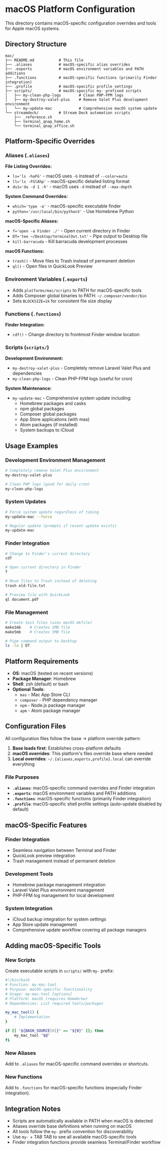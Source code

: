 # macOS Platform Configuration

This directory contains macOS-specific configuration overrides and tools for Apple macOS systems.

## Directory Structure

```
mac/
├── README.md           # This file
├── .aliases            # macOS-specific alias overrides
├── .exports            # macOS environment variables and PATH additions
├── .functions          # macOS-specific functions (primarily Finder integration)
├── .profile            # macOS-specific profile settings
├── scripts/            # macOS-specific my- prefixed scripts
│   ├── my-clean-php-logs        # Clean PHP-FPM logs
│   ├── my-destroy-valet-plus    # Remove Valet Plus development environment
│   └── my-update-mac            # Comprehensive macOS system update
└── streamdeck/         # Stream Deck automation scripts
    ├── _reference.sh
    ├── terminal_qnap_home.sh
    └── terminal_qnap_office.sh
```

## Platform-Specific Overrides

### Aliases (`.aliases`)

**File Listing Overrides:**
- `ls='ls -haFG'` - macOS uses `-G` instead of `--color=auto`
- `ll='ls -FGlAhp'` - macOS-specific detailed listing format
- `du1='du -d 1 -h'` - macOS uses `-d` instead of `--max-depth`

**System Command Overrides:**
- `which='type -a'` - macOS-specific executable finder
- `python='/usr/local/bin/python3'` - Use Homebrew Python

**macOS-Specific Aliases:**
- `f='open -a Finder ./'` - Open current directory in Finder
- `DT='tee ~/Desktop/terminalOut.txt'` - Pipe output to Desktop file
- `kill-barracuda` - Kill barracuda development processes

**macOS Functions:**
- `trash()` - Move files to Trash instead of permanent deletion
- `ql()` - Open files in QuickLook Preview

### Environment Variables (`.exports`)

- Adds `platforms/mac/scripts` to PATH for macOS-specific tools
- Adds Composer global binaries to PATH: `~/.composer/vendor/bin`
- Sets `BLOCKSIZE=1k` for consistent file size display

### Functions (`.functions`)

**Finder Integration:**
- `cdf()` - Change directory to frontmost Finder window location

### Scripts (`scripts/`)

**Development Environment:**
- `my-destroy-valet-plus` - Completely remove Laravel Valet Plus and dependencies
- `my-clean-php-logs` - Clean PHP-FPM logs (useful for cron)

**System Maintenance:**
- `my-update-mac` - Comprehensive system update including:
  - Homebrew packages and casks
  - npm global packages
  - Composer global packages
  - App Store applications (with mas)
  - Atom packages (if installed)
  - System backups to iCloud

## Usage Examples

### Development Environment Management
```bash
# Completely remove Valet Plus environment
my-destroy-valet-plus

# Clean PHP logs (good for daily cron)
my-clean-php-logs
```

### System Updates
```bash
# Force system update regardless of timing
my-update-mac --force

# Regular update (prompts if recent update exists)
my-update-mac
```

### Finder Integration
```bash
# Change to Finder's current directory
cdf

# Open current directory in Finder
f

# Move files to Trash instead of deleting
trash old-file.txt

# Preview file with QuickLook
ql document.pdf
```

### File Management
```bash
# Create test files (uses macOS mkfile)
make1mb    # Creates 1MB file
make5mb    # Creates 5MB file

# Pipe command output to Desktop
ls -la | DT
```

## Platform Requirements

- **OS**: macOS (tested on recent versions)
- **Package Manager**: Homebrew
- **Shell**: zsh (default) or bash
- **Optional Tools**: 
  - `mas` - Mac App Store CLI
  - `composer` - PHP dependency manager
  - `npm` - Node.js package manager
  - `apm` - Atom package manager

## Configuration Files

All configuration files follow the base → platform override pattern:

1. **Base loads first**: Establishes cross-platform defaults
2. **macOS overrides**: This platform's files override base where needed
3. **Local overrides**: `~/.{aliases,exports,profile}.local` can override everything

### File Purposes

- **`.aliases`**: macOS-specific command overrides and Finder integration
- **`.exports`**: macOS environment variables and PATH additions
- **`.functions`**: macOS-specific functions (primarily Finder integration)
- **`.profile`**: macOS-specific shell profile settings (auto-update disabled by default)

## macOS-Specific Features

### Finder Integration
- Seamless navigation between Terminal and Finder
- QuickLook preview integration
- Trash management instead of permanent deletion

### Development Tools
- Homebrew package management integration
- Laravel Valet Plus environment management
- PHP-FPM log management for local development

### System Integration
- iCloud backup integration for system settings
- App Store update management
- Comprehensive update workflow covering all package managers

## Adding macOS-Specific Tools

### New Scripts
Create executable scripts in `scripts/` with `my-` prefix:

```bash
#!/bin/bash
# Function: my-mac-tool
# Purpose: macOS-specific functionality
# Usage: my-mac-tool [options]
# Platform: macOS (requires Homebrew)
# Dependencies: List required tools/packages

my_mac_tool() {
    # Implementation
}

if [[ "${BASH_SOURCE[0]}" == "${0}" ]]; then
    my_mac_tool "$@"
fi
```

### New Aliases
Add to `.aliases` for macOS-specific command overrides or shortcuts.

### New Functions
Add to `.functions` for macOS-specific functions (especially Finder integration).

## Integration Notes

- Scripts are automatically available in PATH when macOS is detected
- Aliases override base definitions when running on macOS
- All tools follow the `my-` prefix convention for discoverability
- Use `my-` + TAB TAB to see all available macOS-specific tools
- Finder integration functions provide seamless Terminal/Finder workflow